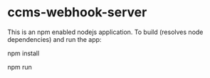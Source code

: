 # ccms-webhook-server
This is an npm enabled nodejs application. To build (resolves node dependencies) and run the app:

  npm install
  
  npm run
